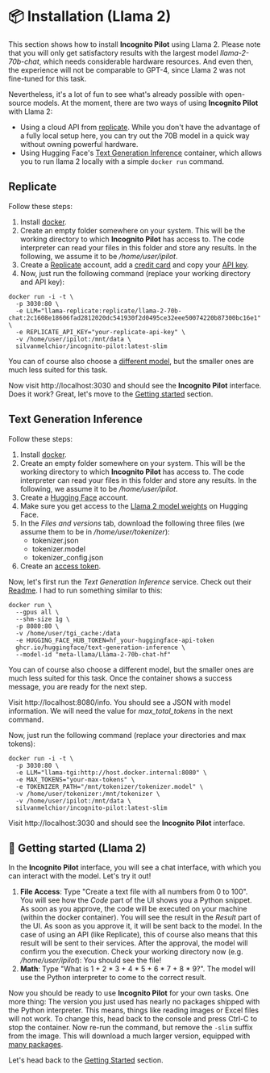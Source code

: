 # :package: Installation (Llama 2)

This section shows how to install **Incognito Pilot** using Llama 2.
Please note that you will only get satisfactory results with the largest model *llama-2-70b-chat*, which needs considerable hardware resources.
And even then, the experience will not be comparable to GPT-4, since Llama 2 was not fine-tuned for this task.

Nevertheless, it's a lot of fun to see what's already possible with open-source models.
At the moment, there are two ways of using **Incognito Pilot** with Llama 2:

- Using a cloud API from [replicate](https://replicate.com/).
  While you don't have the advantage of a fully local setup here, you can try out the 70B model in a quick way without owning powerful hardware.
- Using Hugging Face's [Text Generation Inference](https://github.com/huggingface/text-generation-inference) container,
  which allows you to run llama 2 locally with a simple `docker run` command.

## Replicate

Follow these steps:

1. Install [docker](https://www.docker.com/).
2. Create an empty folder somewhere on your system.
   This will be the working directory to which **Incognito Pilot** has access to.
   The code interpreter can read your files in this folder and store any results.
   In the following, we assume it to be */home/user/ipilot*.
3. Create a [Replicate](https://replicate.com/) account,
   add a [credit card](https://replicate.com/account/billing)
   and copy your [API key](https://replicate.com/account/api-tokens).
4. Now, just run the following command (replace your working directory and API key):

```shell
docker run -i -t \
  -p 3030:80 \
  -e LLM="llama-replicate:replicate/llama-2-70b-chat:2c1608e18606fad2812020dc541930f2d0495ce32eee50074220b87300bc16e1" \
  -e REPLICATE_API_KEY="your-replicate-api-key" \
  -v /home/user/ipilot:/mnt/data \
  silvanmelchior/incognito-pilot:latest-slim
```

You can of course also choose a [different model](https://replicate.com/blog/all-the-llamas), but the smaller ones are much less suited for this task.

Now visit http://localhost:3030 and should see the **Incognito Pilot** interface.
Does it work? Great, let's move to the [Getting started](#rocket-getting-started-llama-2) section.

## Text Generation Inference

Follow these steps:

1. Install [docker](https://www.docker.com/).
2. Create an empty folder somewhere on your system.
   This will be the working directory to which **Incognito Pilot** has access to.
   The code interpreter can read your files in this folder and store any results.
   In the following, we assume it to be */home/user/ipilot*.
3. Create a [Hugging Face](https://huggingface.co/) account.
4. Make sure you get access to the [Llama 2 model weights](https://huggingface.co/meta-llama/Llama-2-70b-chat-hf) on Hugging Face.
5. In the *Files and versions* tab, download the following three files (we assume them to be in */home/user/tokenizer*):
   - tokenizer.json
   - tokenizer.model
   - tokenizer_config.json
6. Create an [access token](https://huggingface.co/settings/tokens).

Now, let's first run the *Text Generation Inference* service.
Check out their [Readme](https://github.com/huggingface/text-generation-inference#readme).
I had to run something similar to this:

```shell
docker run \
  --gpus all \
  --shm-size 1g \
  -p 8080:80 \
  -v /home/user/tgi_cache:/data
  -e HUGGING_FACE_HUB_TOKEN=hf_your-huggingface-api-token
  ghcr.io/huggingface/text-generation-inference \
  --model-id "meta-llama/Llama-2-70b-chat-hf"
```

You can of course also choose a different model, but the smaller ones are much less suited for this task.
Once the container shows a success message, you are ready for the next step.

Visit http://localhost:8080/info.
You should see a JSON with model information.
We will need the value for *max_total_tokens* in the next command.

Now, just run the following command (replace your directories and max tokens):

```shell
docker run -i -t \
  -p 3030:80 \
  -e LLM="llama-tgi:http://host.docker.internal:8080" \
  -e MAX_TOKENS="your-max-tokens" \
  -e TOKENIZER_PATH="/mnt/tokenizer/tokenizer.model" \
  -v /home/user/tokenizer:/mnt/tokenizer \
  -v /home/user/ipilot:/mnt/data \
  silvanmelchior/incognito-pilot:latest-slim
```

Visit http://localhost:3030 and should see the **Incognito Pilot** interface.

## :rocket: Getting started (Llama 2)

In the **Incognito Pilot** interface, you will see a chat interface, with which you can interact with the model.
Let's try it out!

1. **File Access**: Type "Create a text file with all numbers from 0 to 100".
   You will see how the *Code* part of the UI shows you a Python snippet.
   As soon as you approve, the code will be executed on your machine (within the docker container).
   You will see the result in the *Result* part of the UI.
   As soon as you approve it, it will be sent back to the model.
   In the case of using an API (like Replicate), this of course also means that this result will be sent to their services.
   After the approval, the model will confirm you the execution.
   Check your working directory now (e.g. */home/user/ipilot*): You should see the file!
2. **Math**: Type "What is 1 + 2 * 3 + 4 * 5 + 6 * 7 + 8 * 9?".
   The model will use the Python interpreter to come to the correct result.

Now you should be ready to use **Incognito Pilot** for your own tasks.
One more thing: The version you just used has nearly no packages shipped with the Python interpreter.
This means, things like reading images or Excel files will not work.
To change this, head back to the console and press Ctrl-C to stop the container.
Now re-run the command, but remove the `-slim` suffix from the image.
This will download a much larger version, equipped with [many packages](/docker/requirements_full.txt).

Let's head back to the [Getting Started](/README.md#gear-settings) section.
